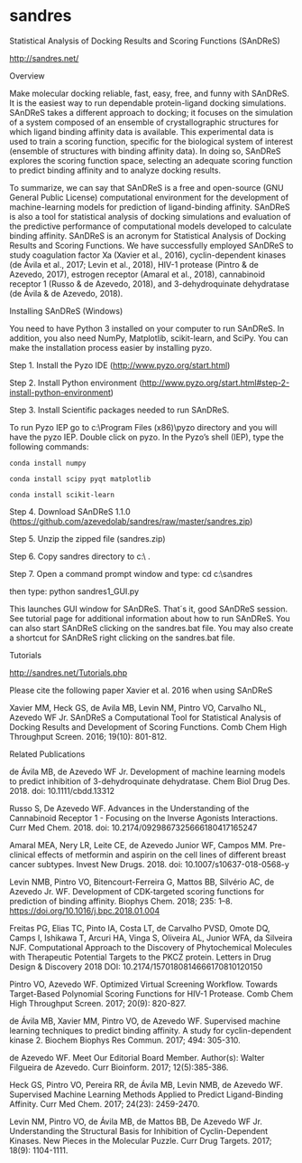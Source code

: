 # sandres
Statistical Analysis of Docking Results and Scoring Functions (SAnDReS)

http://sandres.net/

Overview

Make molecular docking reliable, fast, easy, free, and funny with SAnDReS. It is the easiest way to run dependable protein-ligand docking simulations. SAnDReS takes a different approach to docking; it focuses on the simulation of a system composed of an ensemble of crystallographic structures for which ligand binding affinity data is available. This experimental data is used to train a scoring function, specific for the biological system of interest (ensemble of structures with binding affinity data). In doing so, SAnDReS explores the scoring function space, selecting an adequate scoring function to predict binding affinity and to analyze docking results.

To summarize, we can say that SAnDReS is a free and open-source (GNU General Public License) computational environment for the development of machine-learning models for prediction of ligand-binding affinity. SAnDReS is also a tool for statistical analysis of docking simulations and evaluation of the predictive performance of computational models developed to calculate binding affinity. SAnDReS is an acronym for Statistical Analysis of Docking Results and Scoring Functions. We have successfully employed SAnDReS to study coagulation factor Xa (Xavier et al., 2016), cyclin-dependent kinases (de Ávila et al., 2017; Levin et al., 2018), HIV-1 protease (Pintro & de Azevedo, 2017), estrogen receptor (Amaral et al., 2018), cannabinoid receptor 1 (Russo & de Azevedo, 2018), and 3-dehydroquinate dehydratase (de Ávila & de Azevedo, 2018).     


Installing SAnDReS (Windows)  

You need to have Python 3 installed on your computer to run SAnDReS. In addition, you also need NumPy, Matplotlib, scikit-learn, and SciPy. You can make the installation process easier by installing pyzo.  

Step 1. Install the Pyzo IDE (http://www.pyzo.org/start.html)

Step 2. Install Python environment (http://www.pyzo.org/start.html#step-2-install-python-environment)

Step 3. Install Scientific packages needed to run SAnDReS.

To run Pyzo IEP go to c:\Program Files (x86)\pyzo directory and you will have the pyzo IEP. Double click on pyzo. In the Pyzo’s shell (IEP), type the following commands:

    conda install numpy

    conda install scipy pyqt matplotlib 

    conda install scikit-learn

Step 4. Download SAnDReS 1.1.0 (https://github.com/azevedolab/sandres/raw/master/sandres.zip)

Step 5. Unzip the zipped file (sandres.zip) 

Step 6. Copy sandres directory to c:\ .

Step 7. Open a command prompt window and type: cd c:\sandres

then type: python sandres1_GUI.py

This launches GUI window for SAnDReS. That´s it, good SAnDReS session. See tutorial page for additional information about how to run SAnDReS. You can also start SAnDReS clicking on the sandres.bat file. You may also create a shortcut for SAnDReS right clicking on the sandres.bat file. 


Tutorials

http://sandres.net/Tutorials.php


Please cite the following paper Xavier et al. 2016 when using SAnDReS

Xavier MM, Heck GS, de Avila MB, Levin NM, Pintro VO, Carvalho NL, Azevedo WF Jr. SAnDReS a Computational Tool for Statistical Analysis of Docking Results and Development of Scoring Functions. Comb Chem High Throughput Screen. 2016; 19(10): 801-812. 


Related Publications

de Ávila MB, de Azevedo WF Jr. Development of machine learning models to predict inhibition of 3-dehydroquinate dehydratase. Chem Biol Drug Des. 2018. doi: 10.1111/cbdd.13312     

Russo S, De Azevedo WF. Advances in the Understanding of the Cannabinoid Receptor 1 - Focusing on the Inverse Agonists Interactions. Curr Med Chem. 2018. doi: 10.2174/0929867325666180417165247     

Amaral MEA, Nery LR, Leite CE, de Azevedo Junior WF, Campos MM. Pre-clinical effects of metformin and aspirin on the cell lines of different breast cancer subtypes. Invest New Drugs. 2018. doi: 10.1007/s10637-018-0568-y  

Levin NMB, Pintro VO, Bitencourt-Ferreira G, Mattos BB, Silvério AC, de Azevedo Jr. WF. Development of CDK-targeted scoring functions for prediction of binding affinity. Biophys Chem. 2018; 235: 1–8. https://doi.org/10.1016/j.bpc.2018.01.004         

Freitas PG, Elias TC, Pinto IA, Costa LT, de Carvalho PVSD, Omote DQ, Camps I, Ishikawa T, Arcuri HA, Vinga S, Oliveira AL, Junior WFA, da Silveira NJF. Computational Approach to the Discovery of Phytochemical Molecules with Therapeutic Potential Targets to the PKCZ protein. Letters in Drug Design & Discovery 2018 DOI: 10.2174/1570180814666170810120150   

Pintro VO, Azevedo WF. Optimized Virtual Screening Workflow. Towards Target-Based Polynomial Scoring Functions for HIV-1 Protease. Comb Chem High Throughput Screen. 2017; 20(9): 820-827.              

de Ávila MB, Xavier MM, Pintro VO, de Azevedo WF. Supervised machine learning techniques to predict binding affinity. A study for cyclin-dependent kinase 2.  Biochem Biophys Res Commun. 2017; 494: 305-310.      

de Azevedo WF. Meet Our Editorial Board Member. Author(s): Walter Filgueira de Azevedo. Curr Bioinform. 2017; 12(5):385-386.          

Heck GS, Pintro VO, Pereira RR, de Ávila MB, Levin NMB, de Azevedo WF. Supervised Machine Learning Methods Applied to Predict Ligand-Binding Affinity. Curr Med Chem. 2017; 24(23): 2459-2470.     

Levin NM, Pintro VO, de Ávila MB, de Mattos BB, De Azevedo WF Jr. Understanding the Structural Basis for Inhibition of Cyclin-Dependent Kinases. New Pieces in the Molecular Puzzle. Curr Drug Targets. 2017; 18(9): 1104-1111.        
